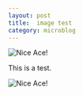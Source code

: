 ```yaml
---
layout: post
title:  image test
category: microblog
---
```


![Nice Ace!](https://photos.app.goo.gl/ejWfv7rJgf4HJc2b7)

This is a test.

![Nice Ace!](https://photos.app.goo.gl/ejWfv7rJgf4HJc2b7)
